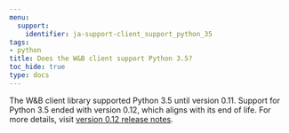 ```yaml
---
menu:
  support:
    identifier: ja-support-client_support_python_35
tags:
- python
title: Does the W&B client support Python 3.5?
toc_hide: true
type: docs
---
```


The W&B client library supported Python 3.5 until version 0.11. Support for Python 3.5 ended with version 0.12, which aligns with its end of life. For more details, visit [version 0.12 release notes](https://github.com/wandb/wandb/releases/tag/v0.12.0).